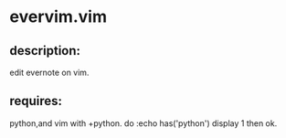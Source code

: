# evervim.vim

## description:
edit evernote on vim.

## requires:
python,and vim with +python.
do 
:echo has('python')
display 1 then ok.

